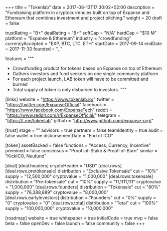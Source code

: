 +++
title = "Tokenlab"
date = 2017-08-13T17:30:02+02:00
description = "Fundraising platform in cryptocurrencies built on top of Expanse and Ethereum that combines investment and project pitching."
weight = 20
draft = false

trustRating = "B+"
dealRating = "B+"
softCap = "N/A"
hardCap = "$10 M"
platform = "Expanse & Ethereum"
industry = "crowdfunding"
currencyAccepted = "EXP, BTC, LTC, ETH"
startDate = 2017-09-14
endDate = 2017-11-30
founded = ", "

features = """
- Crowdfunding product for tokens based on Expanse on top of Ethereum
- Gathers investors and fund seekers on one single community platform
- For each project launch, LAB token will have to be committed and burned
- Total supply of token is only disbursed to investors. 
"""

[links]
  website = "https://www.tokenlab.io/"
  twitter = "https://twitter.com/ExpanseOfficial"
  facebook = "https://www.facebook.com/ExpanseTech"
  reddit = "https://www.reddit.com/r/ExpanseOfficial/"
  telegram = "https://t.me/tokenlab"
  github = "http://www.github.com/expanse-org/"

[trust]
  stage = ""
  advisors = true
  partners = false
  teamIdentity = true
  audit = false
  wallet = true
  disbursementDate = "End of ICO"

[token]
  assetBacked = false
  functions = "Access, Currency, Incentive"
  premined = false
  consensus = "Proof-of-Stake & Proof-of-Burn"
  similar = "KickICO, Neufund"

[deal]
  [deal.headers]
    cryptoHeader = "USD"
  [deal.rows]
    [deal.rows.pretokensale]
      distribution = "Exclusive Tokensale"
      cut = "10%"
      supply = "12,500,000"
      cryptovalue = "1,000,000"
    [deal.rows.tokensale]
      distribution = "Pre-tokensale"
      cut = "10%"
      supply = "11,1111,111"
      cryptovalue = "1,000,000"
    [deal.rows.founders]
      distribution = "Tokensale"
      cut = "80%"
      supply = "76,388,889"
      cryptovalue = "8,000,000"
    [deal.rows.earlyInvestors]
      distribution = "Founders"
      cut = "0%"
      supply = "0"
      cryptovalue = "0"
    [deal.rows.total]
      distribution = "Total"
      cut = "100%"
      supply = "100,000,000"
      cryptovalue = "10,000,000"

[roadmap]
  website = true
  whitepaper = true
  initialCode = true
  mvp = false
  beta = false
  openDev = false
  launch = false
  community = false
+++

